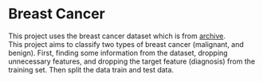 # Breast Cancer

This project uses the breast cancer dataset which is from [archive](https://goo.gl/U2Uwz2).<br>
This project aims to classify two types of breast cancer (malignant, and benign). First, finding some information from the dataset, dropping unnecessary  features, and dropping the target feature (diagnosis) from the training set. Then split the data train and test data.<br>

